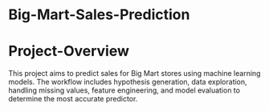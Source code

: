 # Big-Mart-Sales-Prediction
# Project-Overview
This project aims to predict sales for Big Mart stores using machine learning models. The workflow includes hypothesis generation, data exploration, handling missing values, feature engineering, and model evaluation to determine the most accurate predictor.
